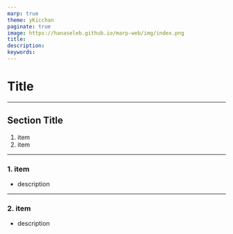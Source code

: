 ```yaml
---
marp: true
theme: yKicchan
paginate: true
image: https://hanaseleb.github.io/marp-web/img/index.png
title:
description:
keywords:
---
```


<!-- _class: lead -->

# Title

<!-- _paginate: false -->

---

## Section Title

1. item
2. item

---

<!-- header: Section Title -->

### 1. item

- description

<!-- _footer: [related link](url) -->

---

### 2. item

- description
